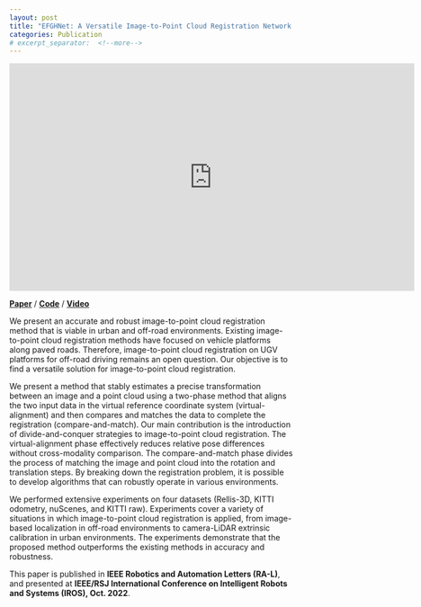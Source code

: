 ```yaml
---
layout: post
title: "EFGHNet: A Versatile Image-to-Point Cloud Registration Network for Extreme Outdoor Environment"
categories: Publication
# excerpt_separator:  <!--more-->
---
```


<!-- [<img src="https://img.youtube.com/vi/Xo7GRKyvKuo/maxresdefault.jpg" width="960" height="540"/>](https://www.youtube.com/embed/Xo7GRKyvKuo) -->
<div align="center">
    <iframe width="720" height="405"
    src="https://www.youtube.com/embed/Xo7GRKyvKuo" 
    frameborder="0" 
    allow="accelerometer; autoplay; encrypted-media; gyroscope; picture-in-picture" 
    allowfullscreen></iframe>
</div>

[**Paper**](https://ieeexplore.ieee.org/document/9799751) / [**Code**](https://github.com/yurimjeon1892/EFGH.git) / [**Video**](https://youtu.be/Xo7GRKyvKuo)

We present an accurate and robust image-to-point cloud registration method that is viable in urban and off-road environments. Existing image-to-point cloud registration methods have focused on vehicle platforms along paved roads. Therefore, image-to-point cloud registration on UGV platforms for off-road driving remains an open question. Our objective is to find a versatile solution for image-to-point cloud registration. 


We present a method that stably estimates a precise transformation between an image and a point cloud using a two-phase method that aligns the two input data in the virtual reference coordinate system (virtual-alignment) and then compares and matches the data to complete the registration (compare-and-match). Our main contribution is the introduction of divide-and-conquer strategies to image-to-point cloud registration. The virtual-alignment phase effectively reduces relative pose differences without cross-modality comparison. The compare-and-match phase divides the process of matching the image and point cloud into the rotation and translation steps. By breaking down the registration problem, it is possible to develop algorithms that can robustly operate in various environments. 



We performed extensive experiments on four datasets (Rellis-3D, KITTI odometry, nuScenes, and KITTI raw). Experiments cover a variety of situations in which image-to-point cloud registration is applied, from image-based localization in off-road environments to camera-LiDAR extrinsic calibration in urban environments. The experiments demonstrate that the proposed method outperforms the existing methods in accuracy and robustness.


This paper is published in **IEEE Robotics and Automation Letters (RA-L)**, and presented at **IEEE/RSJ International Conference on Intelligent Robots and Systems (IROS), Oct. 2022**. 

